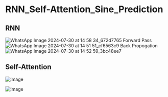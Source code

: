 # RNN_Self-Attention_Sine_Prediction
## RNN 
![WhatsApp Image 2024-07-30 at 14 58 34_672d7765](https://github.com/user-attachments/assets/15d46a1d-0f1a-4e21-9f9e-79f456bf2bc4)
Forward Pass
![WhatsApp Image 2024-07-30 at 14 51 51_cf6563c9](https://github.com/user-attachments/assets/0eb13dbb-1c5e-46f1-95ea-77664271c63e)
Back Propogation 
![WhatsApp Image 2024-07-30 at 14 52 59_3bc48ee7](https://github.com/user-attachments/assets/b653475b-b8c2-4b47-870b-b470a3ebe9a6)

## Self-Attention
![image](https://github.com/user-attachments/assets/a1f474d2-24dd-4079-8e7a-e5764264fa53)

![image](https://github.com/user-attachments/assets/41207775-79b1-4039-b405-1a6d622fd90e)

